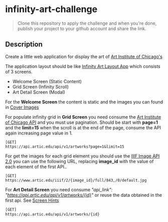 # infinity-art-challenge

> Clone this repository to apply the challenge and when you're done, publish your project to your github account and share the link.

## Description

Create a little web application for display the art of [Art Institute of Chicago's](https://www.artic.edu/)

The application layout should be like [Infinity Art Layout App](https://www.figma.com/file/3jlSaJ8v0TBpJq3cQL3XrQ/Infinity-art?node-id=1%3A4) which consists of 3 screens.

- Welcome Screen (Static Content)
- Grid Screen (Infinity Scroll)
- Art Detail Screen (Modal)

For the **Welcome Screen** the content is static and the images you can found in [Cover Images](/resources/cover_images)

For populate infinity grid in **Grid Screen** you need consume the [Art Institute of Chicago API](https://api.artic.edu/docs/) and you must use pagination. Should be start with **page=1** and the **limit=15** when the scroll is at the end of the page, consume the API again increasing page value in 1.

    [GET]
    https://api.artic.edu/api/v1/artworks?page=1&limit=15

For get the images for each grid element you should use the [IIIF Image API 2.0](https://iiif.io/api/image/2.0/) you can use the following URL, replacing **image_id** with the value of each element of the first API..

    [GET]
    https://www.artic.edu/iiif/2/{image_id}/full/843,/0/default.jpg

For **Art Detail Screen** you need consume _"api_link": "https://api.artic.edu/api/v1/artworks/{id}"_ or reuse the data obtained in the first api. See [Screen Hints](https://www.figma.com/proto/3jlSaJ8v0TBpJq3cQL3XrQ/Infinity-art?node-id=23%3A101&scaling=min-zoom&page-id=1%3A4&starting-point-node-id=23%3A101)

```bash
[GET]
https://api.artic.edu/api/v1/artworks/{id}
```
